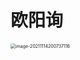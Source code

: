 # 欧阳询

<img src="/image/image-20211114200737116.png" alt="image-20211114200737116" style="zoom:50%;" />